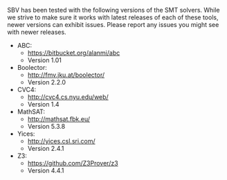 SBV has been tested with the following versions of the SMT solvers. While we strive to make sure
it works with latest releases of each of these tools, newer versions can exhibit issues. Please
report any issues you might see with newer releases.

  * ABC:
      * https://bitbucket.org/alanmi/abc
      * Version 1.01
  * Boolector:
      * http://fmv.jku.at/boolector/
      * Version 2.2.0
  * CVC4:
      * http://cvc4.cs.nyu.edu/web/
      * Version 1.4
  * MathSAT:
      * http://mathsat.fbk.eu/
      * Version 5.3.8
  * Yices:
      * http://yices.csl.sri.com/
      * Version 2.4.1
  * Z3:
      * https://github.com/Z3Prover/z3
      * Version 4.4.1
